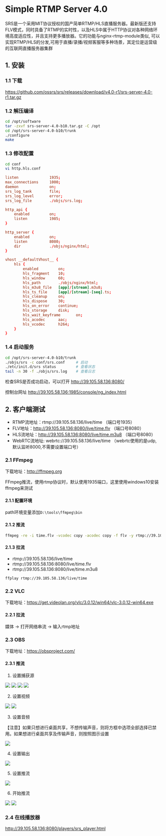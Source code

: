 # Simple RTMP Server 4.0

SRS是一个采用MIT协议授权的国产简单RTMP/HLS直播服务器。最新版还支持FLV模式，同时具备了RTMP的实时性，以及HLS中属于HTTP协议对各种网络环境高度适应性，并且支持更多播放器。它的功能与nginx-rtmp-module类似, 可以实现RTMP/HLS的分发,可用于直播/录播/视频客服等多种场景，其定位是运营级的互联网直播服务器集群

## 1. 安装

### 1.1 下载

https://github.com/ossrs/srs/releases/download/v4.0-r1/srs-server-4.0-r1.tar.gz

### 1.2 解压编译

```bash
cd /opt/software
tar -zxvf srs-server-4.0-b10.tar.gz -C /opt
cd /opt/srs-server-4.0-b10/trunk
./configure
make
```

### 1.3 修改配置

```bash
cd conf
vi http.hls.conf
```

```conf
listen              1935;
max_connections     1000;
daemon              on;
srs_log_tank        file;
srs_log_level       error;
srs_log_file        ./objs/srs.log;

http_api {
    enabled         on;
    listen          1985;
}

http_server {
    enabled         on;
    listen          8080;
    dir             ./objs/nginx/html;
}

vhost __defaultVhost__ {
    hls {
        enabled         on;
        hls_fragment    10;
        hls_window      60;
        hls_path        ./objs/nginx/html;
        hls_m3u8_file   [app]/[stream].m3u8;
        hls_ts_file     [app]/[stream]-[seq].ts;
        hls_cleanup     on;
        hls_dispose     30;
        hls_on_error    continue;
        hls_storage     disk;
        hls_wait_keyframe       on;
        hls_acodec      aac;
        hls_vcodec      h264;
    }
}
```

### 1.4 启动服务

```bash
cd /opt/srs-server-4.0-b10/trunk
./objs/srs -c conf/srs.conf     # 启动
./etc/init.d/srs status         # 查看状态
tail -n 30 -f ./objs/srs.log    # 查看日志
```

检查SRS是否成功启动，可以打开 http://39.105.58.136:8080/

控制台网址 http://39.105.58.136:1985/console/ng_index.html


## 2. 客户端测试

- RTMP流地址：rtmp://39.105.58.136/live/time （端口号1935）
- FLV地址：http://39.105.58.136:8080/live/time.flv （端口号8080）
- HLS流地址：http://39.105.58.136:8080/live/time.m3u8 （端口号8080）
- WebRTC流地址: webrtc://39.105.58.136/live/time （webrtc使用的是udp,默认监听8000,不需要设置端口号）

### 2.1 FFmpeg

下载地址：http://ffmpeg.org 

FFmpeg推流，使用rtmp协议时，默认使用1935端口，这里使用windows10安装ffmpeg来测试

#### 2.1.1 配置环境

path环境变量添加`D:\tools\ffmpeg\bin`

#### 2.1.2 推流

```bash
ffmpeg -re -i time.flv -vcodec copy -acodec copy -f flv -y rtmp://39.105.58.136/live/time
```

#### 2.1.3 拉流

- rtmp://39.105.58.136/live/time
- rtmp://39.105.58.136:8080/live/time.flv
- rtmp://39.105.58.136:8080/live/time.m3u8

```bash
ffplay rtmp://39.105.58.136/live/time
```

### 2.2 VLC

下载地址：https://get.videolan.org/vlc/3.0.12/win64/vlc-3.0.12-win64.exe

#### 2.2.1 拉流

媒体 -> 打开网络串流 -> 输入rtmp地址

### 2.3 OBS

下载地址：https://obsproject.com/

#### 2.3.1 推流

1. 设置捕获源

![](../../assets/_images/devops/deploy/srs/1.png)
![](../../assets/_images/devops/deploy/srs/2.png)
![](../../assets/_images/devops/deploy/srs/3.png)
![](../../assets/_images/devops/deploy/srs/4.png)

2. 设置视频

![](../../assets/_images/devops/deploy/srs/5.png)
![](../../assets/_images/devops/deploy/srs/6.png)


3. 设置音频

【注意】如果只想进行桌面共享，不想传输声音，则将方框中选项全部选择已禁用。如果想进行桌面共享及传输声音，则按照图示设置

![](../../assets/_images/devops/deploy/srs/7.png)

4. 设置输出

![](../../assets/_images/devops/deploy/srs/8.png)

5. 设置推流

![](../../assets/_images/devops/deploy/srs/9.png)

6. 开始推流

![](../../assets/_images/devops/deploy/srs/10.png)
![](../../assets/_images/devops/deploy/srs/11.png)


### 2.4 在线播放器

http://39.105.58.136:8080/players/srs_player.html





